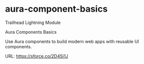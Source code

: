 # aura-component-basics
Trailhead Lightning Module

Aura Components Basics

Use Aura components to build modern web apps with reusable UI components.

URL: https://sforce.co/2D4Si1J
